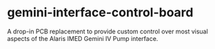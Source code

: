 # gemini-interface-control-board
A drop-in PCB replacement to provide custom control over most visual aspects of the Alaris IMED Gemini IV Pump interface.
